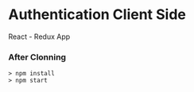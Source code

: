 # Authentication Client Side

React - Redux App

### After Clonning

```
> npm install
> npm start
``` 
